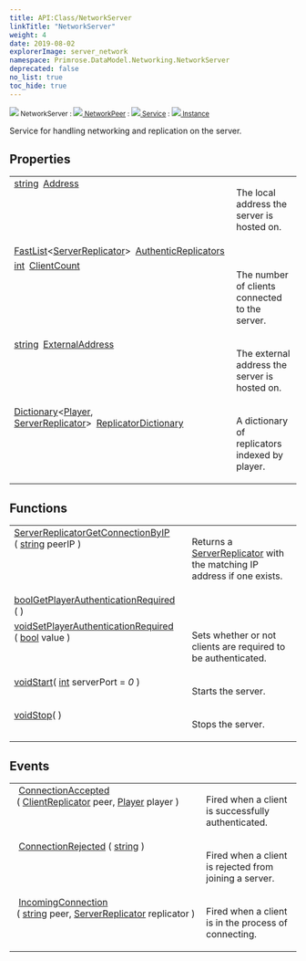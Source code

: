 ```yaml
---
title: API:Class/NetworkServer
linkTitle: "NetworkServer"
weight: 4
date: 2019-08-02
explorerImage: server_network
namespace: Primrose.DataModel.Networking.NetworkServer
deprecated: false
no_list: true
toc_hide: true
---
```

<small class="inheritance">
<span class="" href="/docs/api-reference/Class/NetworkServer"><img src="/icons/silk/server_network.png"/>&nbsp;NetworkServer</span>&nbsp;:&nbsp;<a class="" href="/docs/api-reference/Class/NetworkPeer"><img src="/icons/silk/default.png"/>&nbsp;NetworkPeer</a>&nbsp;:&nbsp;<a class="" href="/docs/api-reference/Class/Service"><img src="/icons/silk/default.png"/>&nbsp;Service</a>&nbsp;:&nbsp;<a class="" href="/docs/api-reference/Class/Instance"><img src="/icons/silk/default.png"/>&nbsp;Instance</a></small>
<p class="summary">

Service for handling networking and replication on the server.

</p>
 
## Properties
 
<table class="studiohide">
<tbody>
<tr class="function-row ">
<td style="vertical-align:top;white-space:normal;">
<div>
<a class="type" href="/docs/api-reference/System/string">string</a><span class="method-body" style="text-indent: -2em; padding-left: 0.5em"><a class="name" href="Address">Address</a></span></td>
<td style="vertical-align:top;white-space:normal;">
<p>
The local address the server is hosted on.
</p></td>
</tr>

<tr class="function-row ">
<td style="vertical-align:top;white-space:normal;">
<div>
<a class="type" href="/docs/api-reference/Misc/FastList">FastList</a><<a class="type" href="/docs/api-reference/Class/ServerReplicator">ServerReplicator</a>><span class="method-body" style="text-indent: -2em; padding-left: 0.5em"><a class="name" href="AuthenticReplicators">AuthenticReplicators</a></span></td>
<td style="vertical-align:top;white-space:normal;">
</td>
</tr>

<tr class="function-row ">
<td style="vertical-align:top;white-space:normal;">
<div>
<a class="type" href="/docs/api-reference/System/Primitives#int32">int</a><span class="method-body" style="text-indent: -2em; padding-left: 0.5em"><a class="name" href="ClientCount">ClientCount</a></span></td>
<td style="vertical-align:top;white-space:normal;">
<p>
The number of clients connected to the server.
</p></td>
</tr>

<tr class="function-row ">
<td style="vertical-align:top;white-space:normal;">
<div>
<a class="type" href="/docs/api-reference/System/string">string</a><span class="method-body" style="text-indent: -2em; padding-left: 0.5em"><a class="name" href="ExternalAddress">ExternalAddress</a></span></td>
<td style="vertical-align:top;white-space:normal;">
<p>
The external address the server is hosted on.
</p></td>
</tr>

<tr class="function-row ">
<td style="vertical-align:top;white-space:normal;">
<div>
<a class="type" href="/docs/api-reference/System/Dictionary">Dictionary</a><<a class="type" href="/docs/api-reference/Class/Player">Player</a>, <a class="type" href="/docs/api-reference/Class/ServerReplicator">ServerReplicator</a>><span class="method-body" style="text-indent: -2em; padding-left: 0.5em"><a class="name" href="ReplicatorDictionary">ReplicatorDictionary</a></span></td>
<td style="vertical-align:top;white-space:normal;">
<p>
A dictionary of replicators indexed by player.
</p></td>
</tr>

</tbody>
</table>
 
## Functions
 
<table class="studiohide">
<tbody>
<tr class="function-row ">
<td style="vertical-align:top;white-space:normal;">
<div>
<a class="type" href="/docs/api-reference/Class/ServerReplicator">ServerReplicator</a><span class="method-body" style="text-indent: -2em;"><a class="method-name  " href="GetConnectionByIP">GetConnectionByIP</a></span><span style="display: inline-block">( <span class="param" style="white-space: nowrap"><a class="type" href="/docs/api-reference/System/string">string</a> peerIP</span> )</span></span></div></td>
<td style="vertical-align:top;white-space:normal;">
<p>
Returns a <a href="/docs/api-reference/Class/ServerReplicator/" >ServerReplicator</a> with the matching IP address if one exists.
</p></td>
</tr>

<tr class="function-row ">
<td style="vertical-align:top;white-space:normal;">
<div>
<a class="type" href="/docs/api-reference/System/Primitives#boolean">bool</a><span class="method-body" style="text-indent: -2em;"><a class="method-name  " href="GetPlayerAuthenticationRequired">GetPlayerAuthenticationRequired</a></span><span style="display: inline-block">( <span class="param" style="white-space: nowrap"></span> )</span></span></div></td>
<td style="vertical-align:top;white-space:normal;">
</td>
</tr>

<tr class="function-row ">
<td style="vertical-align:top;white-space:normal;">
<div>
<a class="type" href="/docs/api-reference/System/void">void</a><span class="method-body" style="text-indent: -2em;"><a class="method-name  " href="SetPlayerAuthenticationRequired">SetPlayerAuthenticationRequired</a></span><span style="display: inline-block">( <span class="param" style="white-space: nowrap"><a class="type" href="/docs/api-reference/System/Primitives#boolean">bool</a> value</span> )</span></span></div></td>
<td style="vertical-align:top;white-space:normal;">
<p>
Sets whether or not clients are required to be authenticated.
</p></td>
</tr>

<tr class="function-row ">
<td style="vertical-align:top;white-space:normal;">
<div>
<a class="type" href="/docs/api-reference/System/void">void</a><span class="method-body" style="text-indent: -2em;"><a class="method-name  " href="Start">Start</a></span><span style="display: inline-block">( <span class="param" style="white-space: nowrap"><a class="type" href="/docs/api-reference/System/Primitives#int32">int</a> serverPort = <i>0</i></span> )</span></span></div></td>
<td style="vertical-align:top;white-space:normal;">
<p>
Starts the server.
</p></td>
</tr>

<tr class="function-row ">
<td style="vertical-align:top;white-space:normal;">
<div>
<a class="type" href="/docs/api-reference/System/void">void</a><span class="method-body" style="text-indent: -2em;"><a class="method-name  " href="Stop">Stop</a></span><span style="display: inline-block">( <span class="param" style="white-space: nowrap"></span> )</span></span></div></td>
<td style="vertical-align:top;white-space:normal;">
<p>
Stops the server.
</p></td>
</tr>

</tbody>
</table>
 
## Events
 
<table class="studiohide">
<tbody>
<tr class="function-row ">
<td style="vertical-align:top;white-space:normal;">
<span class="event-body" style="text-indent: -2em; padding-left: 0.5em"><a class="event-name " href="ConnectionAccepted">ConnectionAccepted</a></span><span style="display: inline-block">&nbsp;( <span class="param" style="white-space: nowrap"><a class="type" href="/docs/api-reference/Class/ClientReplicator">ClientReplicator</a> peer, <a class="type" href="/docs/api-reference/Class/Player">Player</a> player</span> )</span></span></td>
<td style="vertical-align:top;white-space:normal;">
<p>
Fired when a client is successfully authenticated.
</p></td>
</tr>

<tr class="function-row ">
<td style="vertical-align:top;white-space:normal;">
<span class="event-body" style="text-indent: -2em; padding-left: 0.5em"><a class="event-name " href="ConnectionRejected">ConnectionRejected</a></span><span style="display: inline-block">&nbsp;( <span class="param" style="white-space: nowrap"><a class="type" href="/docs/api-reference/System/string">string</a> </span> )</span></span></td>
<td style="vertical-align:top;white-space:normal;">
<p>
Fired when a client is rejected from joining a server.
</p></td>
</tr>

<tr class="function-row ">
<td style="vertical-align:top;white-space:normal;">
<span class="event-body" style="text-indent: -2em; padding-left: 0.5em"><a class="event-name " href="IncomingConnection">IncomingConnection</a></span><span style="display: inline-block">&nbsp;( <span class="param" style="white-space: nowrap"><a class="type" href="/docs/api-reference/System/string">string</a> peer, <a class="type" href="/docs/api-reference/Class/ServerReplicator">ServerReplicator</a> replicator</span> )</span></span></td>
<td style="vertical-align:top;white-space:normal;">
<p>
Fired when a client is in the process of connecting.
</p></td>
</tr>

</tbody>
</table>
<b>
</b>
<div class="inheritors">
<ul class="root">
</ul>
</div>
